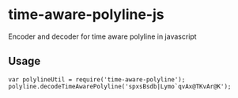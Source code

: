 # time-aware-polyline-js
Encoder and decoder for time aware polyline in javascript



## Usage

```
var polylineUtil = require('time-aware-polyline');
polyline.decodeTimeAwarePolyline('spxsBsdb|Lymo`qvAx@TKvAr@K');
```
